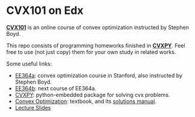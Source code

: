 # CVX101 on Edx
[**CVX101**](https://learning.edx.org/course/course-v1:StanfordOnline+SOE-YCVX0001+1T2020/home) is an online course of convex optimization instructed by Stephen Boyd.

This repo consists of programming homeworks finished in [**CVXPY**](https://www.cvxpy.org/index.html). Feel free to use (not just copy) them for your own study in related works.

Some useful links:
- [EE364a](https://web.stanford.edu/class/ee364a/index.html): convex optimization course in Stanford, also instructed by Stephen Boyd.
- [EE364b](https://web.stanford.edu/class/ee364b/): next course of EE364a.
- [CVXPY](https://www.cvxpy.org/index.html): python-embedded package for solving cvx problems.
- [Convex Optimization](https://stanford.edu/~boyd/cvxbook/bv_cvxbook.pdf): textbook, and its [solutions manual](https://egrcc.github.io/docs/math/cvxbook-solutions.pdf).
- [Lecture Slides](https://web.stanford.edu/class/ee364a/lectures.html)
